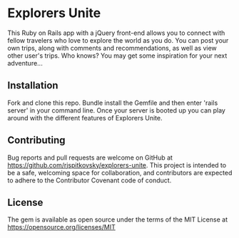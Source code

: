 # Explorers Unite

This Ruby on Rails app with a jQuery front-end allows you to connect with fellow travelers who love to explore the world as you do. You can post your own trips, along with comments and recommendations, as well as view other user's trips. Who knows? You may get some inspiration for your next adventure...


## Installation

Fork and clone this repo. Bundle install the Gemfile and then enter 'rails server' in your command line. Once your server is booted up you can play around with the different features of Explorers Unite.

## Contributing

Bug reports and pull requests are welcome on GitHub at https://github.com/rjspitkovsky/explorers-unite. This project is intended to be a safe, welcoming space for collaboration, and contributors are expected to adhere to the Contributor Covenant code of conduct.


## License
The gem is available as open source under the terms of the MIT License at https://opensource.org/licenses/MIT
